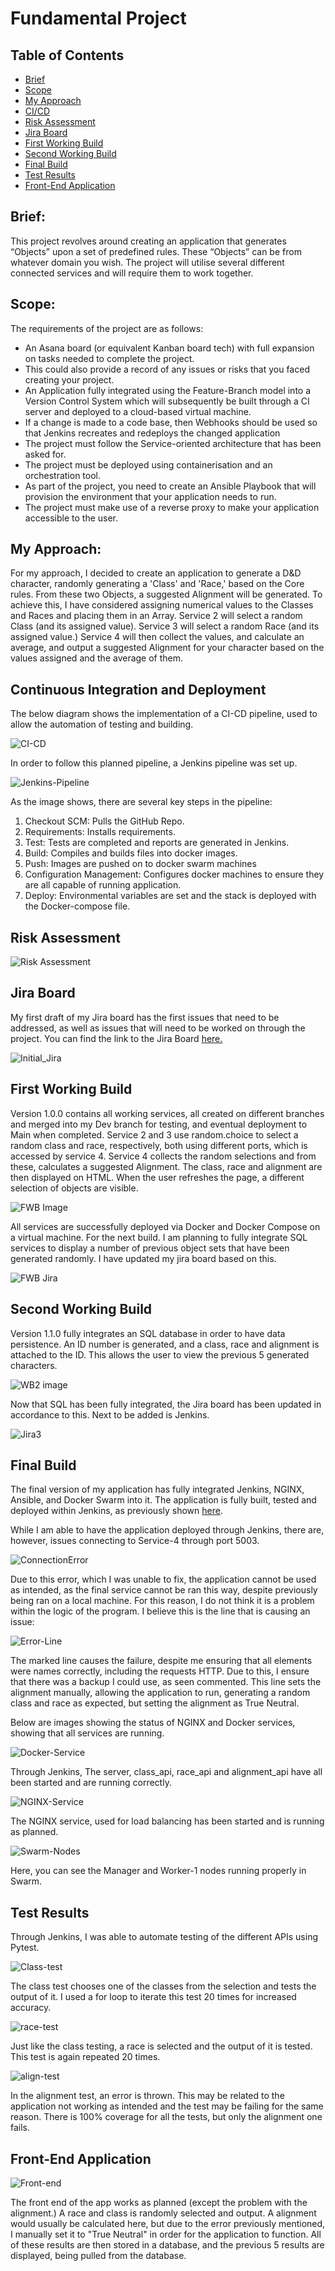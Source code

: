 # Fundamental Project

## Table of Contents

 - [Brief](https://github.com/TSamson-QA/Practical_Project#brief)
 - [Scope](https://github.com/TSamson-QA/Practical_Project#scope)
 - [My Approach](https://github.com/TSamson-QA/Practical_Project#my-approach)
 - [CI/CD](https://github.com/TSamson-QA/Practical_Project#continuous-integration-and-deployment)
 - [Risk Assessment](https://github.com/TSamson-QA/Practical_Project/blob/main/README.md#risk-assessment)
 - [Jira Board](https://github.com/TSamson-QA/Practical_Project#jira-board)
 - [First Working Build](https://github.com/TSamson-QA/Practical_Project/blob/main/README.md#first-working-build)
 - [Second Working Build](https://github.com/TSamson-QA/Practical_Project/blob/main/README.md#second-working-build)
 - [Final Build](https://github.com/TSamson-QA/Practical_Project/blob/main/README.md#final-build)
 - [Test Results](https://github.com/TSamson-QA/Practical_Project/blob/main/README.md#test-results)
 - [Front-End Application](https://github.com/TSamson-QA/Practical_Project/blob/main/README.md#front-end-application)



## Brief: 
This project revolves around creating an application that generates “Objects” upon a set of predefined rules.
These “Objects” can be from whatever domain you wish. The project will utilise several different connected services and will require them to work together. 


## Scope:
The requirements of the project are as follows:

- An Asana board (or equivalent Kanban board tech) with full expansion on tasks needed to complete the project.
- This could also provide a record of any issues or risks that you faced creating your project.
- An Application fully integrated using the Feature-Branch model into a Version Control System which will subsequently be built through a CI server and deployed to a cloud-based virtual machine.
- If a change is made to a code base, then Webhooks should be used so that Jenkins recreates and redeploys the changed application
- The project must follow the Service-oriented architecture that has been asked for.
- The project must be deployed using containerisation and an orchestration tool.
- As part of the project, you need to create an Ansible Playbook that will provision the environment that your application needs to run.
- The project must make use of a reverse proxy to make your application accessible to the user.

## My Approach:
For my approach, I decided to create an application to generate a D&D character, randomly generating a 'Class' and 'Race,' based on the Core rules. 
From these two Objects, a suggested Alignment will be generated. To achieve this, I have considered assigning numerical values to the Classes and Races and placing them in an Array.
Service 2 will select a random Class (and its assigned value). Service 3 will select a random Race (and its assigned value.)
Service 4 will then collect the values, and calculate an average, and output a suggested Alignment for your character based on the values assigned and the average of them.

## Continuous Integration and Deployment

The below diagram shows the implementation of a CI-CD pipeline, used to allow the automation of testing and building.

![CI-CD](https://github.com/TSamson-QA/Practical_Project/blob/main/images/CI-CD.png)

In order to follow this planned pipeline, a Jenkins pipeline was set up.

![Jenkins-Pipeline](https://github.com/TSamson-QA/Practical_Project/blob/main/images/Pipeline-Jenkins.PNG)

As the image shows, there are several key steps in the pipeline:
 1. Checkout SCM: Pulls the GitHub Repo.
 2. Requirements: Installs requirements.
 3. Test: Tests are completed and reports are generated in Jenkins.
 4. Build: Compiles and builds files into docker images.
 5. Push: Images are pushed on to docker swarm machines
 6. Configuration Management: Configures docker machines to ensure they are all capable of running application.
 7. Deploy: Environmental variables are set and the stack is deployed with the Docker-compose file.

## Risk Assessment

![Risk Assessment](https://github.com/TSamson-QA/Practical_Project/blob/main/images/risk-assessment.PNG)

## Jira Board
My first draft of my Jira board has the first issues that need to be addressed, as well as issues that will need to be worked on through the project.
You can find the link to the Jira Board [here.](https://ajcacademyproject.atlassian.net/jira/software/projects/PP/boards/7)

![Initial_Jira](https://github.com/TSamson-QA/Practical_Project/blob/main/images/jira-1.PNG)

## First Working Build
Version 1.0.0 contains all working services, all created on different branches and merged into my Dev branch for testing, and eventual deployment to Main when completed.
Service 2 and 3 use random.choice to select a random class and race, respectively, both using different ports, which is accessed by service 4. Service 4 collects the
random selections and from these, calculates a suggested Alignment. The class, race and alignment are then displayed on HTML. When the user refreshes the page,
a different selection of objects are visible.

![FWB Image](https://github.com/TSamson-QA/Practical_Project/blob/main/images/FWB_image.PNG)

All services are successfully deployed via Docker and Docker Compose on a virtual machine.
For the next build. I am planning to fully integrate SQL services to display a number of previous object sets that have been generated randomly. I have updated my jira board
based on this.

![FWB Jira](https://github.com/TSamson-QA/Practical_Project/blob/main/images/jira-2.PNG)

## Second Working Build
Version 1.1.0 fully integrates an SQL database in order to have data persistence. An ID number is generated, and a class, race and alignment is attached to the ID. This allows the user to view the previous 5 generated characters.

![WB2 image](https://github.com/TSamson-QA/Practical_Project/blob/main/images/WB2_image.PNG)

Now that SQL has been fully integrated, the Jira board has been updated in accordance to this. Next to be added is Jenkins.

![Jira3](https://github.com/TSamson-QA/Practical_Project/blob/main/images/jira-3.PNG)

## Final Build
The final version of my application has fully integrated Jenkins, NGINX, Ansible, and Docker Swarm into it. The application is fully built, tested and deployed within Jenkins, as previously shown [here](https://github.com/TSamson-QA/Practical_Project#continuous-integration-and-deployment).

While I am able to have the application deployed through Jenkins, there are, however, issues connecting to Service-4 through port 5003.

![ConnectionError](https://github.com/TSamson-QA/Practical_Project/blob/main/images/error.PNG)

Due to this error, which I was unable to fix, the application cannot be used as intended, as the final service cannot be ran this way, despite previously being ran on a local machine. For this reason, I do not think it is a problem within the logic of the program. I believe this is the line that is causing an issue:

![Error-Line](https://github.com/TSamson-QA/Practical_Project/blob/main/images/error-line.PNG)

The marked line causes the failure, despite me ensuring that all elements were names correctly, including the requests HTTP. Due to this, I ensure that there was a backup I could use, as seen commented. This line sets the alignment manually, allowing the application to run, generating a random class and race as expected, but setting the alignment as True Neutral.

Below are images showing the status of NGINX and Docker services, showing that all services are running.

![Docker-Service](https://github.com/TSamson-QA/Practical_Project/blob/main/images/docker-service.png)

Through Jenkins, The server, class_api, race_api and alignment_api have all been started and are running correctly.

![NGINX-Service](https://github.com/TSamson-QA/Practical_Project/blob/main/images/nginx-service.PNG)

The NGINX service, used for load balancing has been started and is running as planned.

![Swarm-Nodes](https://github.com/TSamson-QA/Practical_Project/blob/main/images/swarm-nodes.PNG)

Here, you can see the Manager and Worker-1 nodes running properly in Swarm.

## Test Results

Through Jenkins, I was able to automate testing of the different APIs using Pytest.

![Class-test](https://github.com/TSamson-QA/Practical_Project/blob/main/images/class-test.PNG)

The class test chooses one of the classes from the selection and tests the output of it. I used a for loop to iterate this test 20 times for increased accuracy.

![race-test](https://github.com/TSamson-QA/Practical_Project/blob/main/images/race_test.PNG)

Just like the class testing, a race is selected and the output of it is tested. This test is again repeated 20 times.

![align-test](https://github.com/TSamson-QA/Practical_Project/blob/main/images/align-test.PNG)

In the alignment test, an error is thrown. This may be related to the application not working as intended and the test may be failing for the same reason. There is 100% coverage for all the tests, but only the alignment one fails.

## Front-End Application

![Front-end](https://github.com/TSamson-QA/Practical_Project/blob/main/images/final_app.PNG)

The front end of the app works as planned (except the problem with the alignment.) A race and class is randomly selected and output. A alignment would usually be calculated here, but due to the error previously mentioned, I manually set it to "True Neutral" in order for the application to function. All of these results are then stored in a database, and the previous 5 results are displayed, being pulled from the database.


